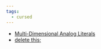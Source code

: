 ```yaml
---
tags:
  - cursed
---
```

- [Multi-Dimensional Analog Literals](http://www.eelis.net/C++/analogliterals.xhtml)
- [delete this;](https://isocpp.org/wiki/faq/freestore-mgmt#delete-this)